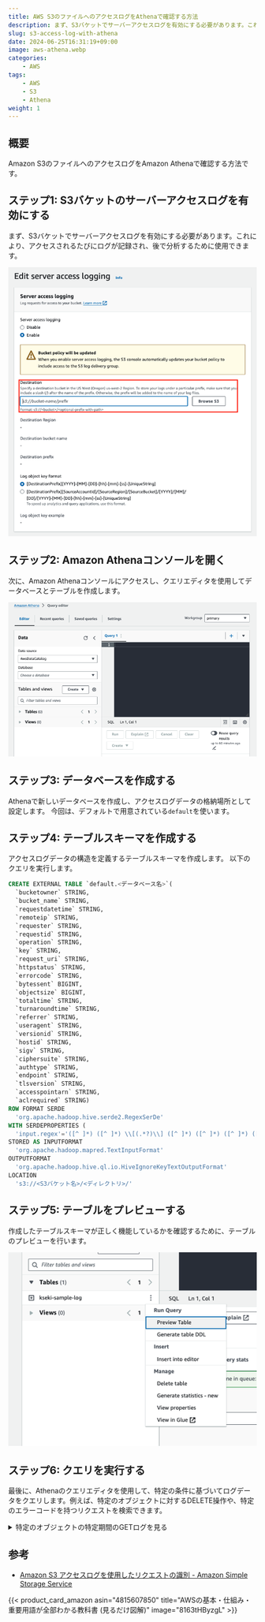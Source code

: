 ```yaml
---
title: AWS S3のファイルへのアクセスログをAthenaで確認する方法
description: まず、S3バケットでサーバーアクセスログを有効にする必要があります。これにより、アクセスされるたびにログが記録され、後で分析するために使用できます。
slug: s3-access-log-with-athena
date: 2024-06-25T16:31:19+09:00
image: aws-athena.webp
categories:
    - AWS
tags:
    - AWS
    - S3
    - Athena
weight: 1
---
```


## 概要

Amazon S3のファイルへのアクセスログをAmazon Athenaで確認する方法です。

## ステップ1: S3バケットのサーバーアクセスログを有効にする

まず、S3バケットでサーバーアクセスログを有効にする必要があります。これにより、アクセスされるたびにログが記録され、後で分析するために使用できます。

![edit s3 access log settings](athena-step1.png)

## ステップ2: Amazon Athenaコンソールを開く

次に、Amazon Athenaコンソールにアクセスし、クエリエディタを使用してデータベースとテーブルを作成します。

![athena query editor](athena-step2.png)

## ステップ3: データベースを作成する

Athenaで新しいデータベースを作成し、アクセスログデータの格納場所として設定します。
今回は、デフォルトで用意されている`default`を使います。

## ステップ4: テーブルスキーマを作成する

アクセスログデータの構造を定義するテーブルスキーマを作成します。
以下のクエリを実行します。

```sql
CREATE EXTERNAL TABLE `default.<データベース名>`(
  `bucketowner` STRING,
  `bucket_name` STRING,
  `requestdatetime` STRING,
  `remoteip` STRING,
  `requester` STRING,
  `requestid` STRING,
  `operation` STRING,
  `key` STRING,
  `request_uri` STRING,
  `httpstatus` STRING,
  `errorcode` STRING,
  `bytessent` BIGINT,
  `objectsize` BIGINT,
  `totaltime` STRING,
  `turnaroundtime` STRING,
  `referrer` STRING,
  `useragent` STRING,
  `versionid` STRING,
  `hostid` STRING,
  `sigv` STRING,
  `ciphersuite` STRING,
  `authtype` STRING,
  `endpoint` STRING,
  `tlsversion` STRING,
  `accesspointarn` STRING,
  `aclrequired` STRING)
ROW FORMAT SERDE
  'org.apache.hadoop.hive.serde2.RegexSerDe'
WITH SERDEPROPERTIES (
  'input.regex'='([^ ]*) ([^ ]*) \\[(.*?)\\] ([^ ]*) ([^ ]*) ([^ ]*) ([^ ]*) ([^ ]*) (\"[^\"]*\"|-) (-|[0-9]*) ([^ ]*) ([^ ]*) ([^ ]*) ([^ ]*) ([^ ]*) ([^ ]*) (\"[^\"]*\"|-) ([^ ]*)(?: ([^ ]*) ([^ ]*) ([^ ]*) ([^ ]*) ([^ ]*) ([^ ]*) ([^ ]*) ([^ ]*))?.*$')
STORED AS INPUTFORMAT
  'org.apache.hadoop.mapred.TextInputFormat'
OUTPUTFORMAT
  'org.apache.hadoop.hive.ql.io.HiveIgnoreKeyTextOutputFormat'
LOCATION
  's3://<S3バケット名>/<ディレクトリ>/'

```

## ステップ5: テーブルをプレビューする

作成したテーブルスキーマが正しく機能しているかを確認するために、テーブルのプレビューを行います。

![preview table](athena-step5.png)

## ステップ6: クエリを実行する

最後に、Athenaのクエリエディタを使用して、特定の条件に基づいてログデータをクエリします。例えば、特定のオブジェクトに対するDELETE操作や、特定のエラーコードを持つリクエストを検索できます。

<details>
  <summary>特定のオブジェクトの特定期間のGETログを見る</summary>

```sql
SELECT *
FROM default.<データベース名>
WHERE Key='prefix/images/picture.jpg'
    AND operation='REST.GET.OBJECT'
    AND parse_datetime(requestdatetime,'dd/MMM/yyyy:HH:mm:ss Z')
    BETWEEN parse_datetime('2024-06-18:07:00:00','yyyy-MM-dd:HH:mm:ss')
    AND parse_datetime('2024-06-18:08:00:00','yyyy-MM-dd:HH:mm:ss');
```

</details>

## 参考

- [Amazon S3 アクセスログを使用したリクエストの識別 - Amazon Simple Storage Service](https://docs.aws.amazon.com/ja_jp/AmazonS3/latest/userguide/using-s3-access-logs-to-identify-requests.html)

{{< product_card_amazon asin="4815607850" title="AWSの基本・仕組み・重要用語が全部わかる教科書 (見るだけ図解)" image="8163tHByzgL" >}}
